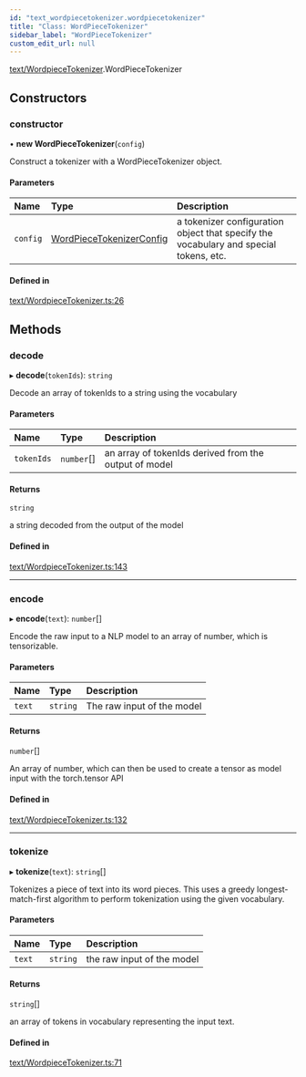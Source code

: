 ```yaml
---
id: "text_wordpiecetokenizer.wordpiecetokenizer"
title: "Class: WordPieceTokenizer"
sidebar_label: "WordPieceTokenizer"
custom_edit_url: null
---
```


[text/WordpieceTokenizer](../modules/text_wordpiecetokenizer.md).WordPieceTokenizer

## Constructors

### constructor

• **new WordPieceTokenizer**(`config`)

Construct a tokenizer with a WordPieceTokenizer object.

#### Parameters

| Name | Type | Description |
| :------ | :------ | :------ |
| `config` | [WordPieceTokenizerConfig](../modules/text_wordpiecetokenizer.md#wordpiecetokenizerconfig) | a tokenizer configuration object that specify the vocabulary and special tokens, etc. |

#### Defined in

[text/WordpieceTokenizer.ts:26](https://github.com/pytorch/live/blob/5394069/react-native-pytorch-core/src/text/WordpieceTokenizer.ts#L26)

## Methods

### decode

▸ **decode**(`tokenIds`): `string`

Decode an array of tokenIds to a string using the vocabulary

#### Parameters

| Name | Type | Description |
| :------ | :------ | :------ |
| `tokenIds` | `number`[] | an array of tokenIds derived from the output of model |

#### Returns

`string`

a string decoded from the output of the model

#### Defined in

[text/WordpieceTokenizer.ts:143](https://github.com/pytorch/live/blob/5394069/react-native-pytorch-core/src/text/WordpieceTokenizer.ts#L143)

___

### encode

▸ **encode**(`text`): `number`[]

Encode the raw input to a NLP model to an array of number, which is tensorizable.

#### Parameters

| Name | Type | Description |
| :------ | :------ | :------ |
| `text` | `string` | The raw input of the model |

#### Returns

`number`[]

An array of number, which can then be used to create a tensor as model input with the torch.tensor API

#### Defined in

[text/WordpieceTokenizer.ts:132](https://github.com/pytorch/live/blob/5394069/react-native-pytorch-core/src/text/WordpieceTokenizer.ts#L132)

___

### tokenize

▸ **tokenize**(`text`): `string`[]

Tokenizes a piece of text into its word pieces.
This uses a greedy longest-match-first algorithm to perform tokenization using the given vocabulary.

#### Parameters

| Name | Type | Description |
| :------ | :------ | :------ |
| `text` | `string` | the raw input of the model |

#### Returns

`string`[]

an array of tokens in vocabulary representing the input text.

#### Defined in

[text/WordpieceTokenizer.ts:71](https://github.com/pytorch/live/blob/5394069/react-native-pytorch-core/src/text/WordpieceTokenizer.ts#L71)
